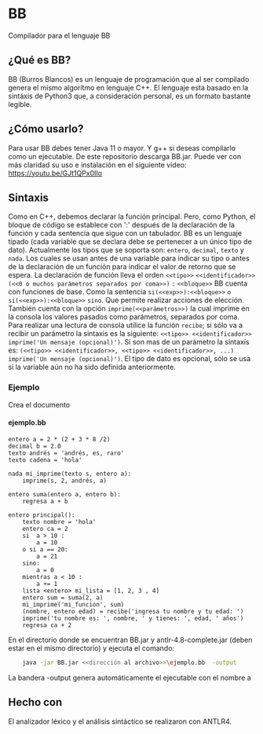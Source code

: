# BB
Compilador para el lenguaje BB

## ¿Qué es BB?
BB (Burros Blancos) es un lenguaje de programación que al ser compilado genera el mismo algorítmo en lenguaje C++.
El lenguaje esta basado en la sintáxis de Python3 que, a consideración personal, es un formato bastante legible.

## ¿Cómo usarlo?
Para usar BB debes tener Java 11 o mayor. Y g++ si deseas compilarlo como un ejecutable. De este repositorio descarga BB.jar.
Puede ver con más claridad su uso e instalación en el siguiente video: https://youtu.be/GJt1QPx0IIo
## Sintaxis
Como en C++, debemos declarar la función principal. Pero, como Python, el bloque de código se establece con ':' después de la declaración de la función y cada sentencia que sigue con un tabulador.
BB es un lenguaje tipado (cada variable que se declara debe se pertenecer a un único tipo de dato). Actualmente los tipos que se soporta son: `entero`, `decimal`, `texto` y `nada`. Los cuales se usan antes de una variable para indicar su tipo o antes de la declaración de un función para indicar el valor de retorno que se espera.
La declaración de función lleva el orden `<<tipo>>` `<<identificador>>` `(<<0 o muchos parámetros separados por coma>>)` `:` `<<bloque>>`
BB cuenta con funciones de base. Como la sentencia `si(<<exp>>):<<bloque>>` `o si(<<exp>>):<<bloque>>` `sino`. Que permite realizar acciones de elección. También cuenta con la opción `imprime(<<parámetros>>)` la cual imprime en la consola los valores pasados como parámetros, separados por coma. Para realizar una lectura de consola utilice la función `recibe`; si sólo va a recibir un parámetro la sintaxis es la siguiente: `<<tipo>> <<identificador>> imprime('Un mensaje (opcional)')`. Si son mas de un parámetro la sintaxis es:  `(<<tipo>> <<identificador>>, <<tipo>> <<identificador>>, ...) imprime('Un mensaje (opcional)')`. El tipo de dato es opcional, sólo se usa si la variable aún no ha sido definida anteriormente.

### Ejemplo
Crea el documento
#### ejemplo.bb
```
entero a = 2 * (2 + 3 * 8 /2)
decimal b = 2.0
texto andrés = 'andrés, es, raro'
texto cadena = 'hola'

nada mi_imprime(texto s, entero a):
	imprime(s, 2, andrés, a)

entero suma(entero a, entero b):
	regresa a + b

entero principal():
	texto nombre = 'hola'
	entero ca = 2
	si  a > 10 :
		a = 10
	o si a == 20:
		a = 21
	sino:
		a = 0
	mientras a < 10 :
		a += 1
	lista <entero> mi_lista = [1, 2, 3 , 4]
	entero sum = suma(2, a)
	mi_imprime('mi_funcion', sum)
	(nombre, entero edad) = recibe('ingresa tu nombre y tu edad: ')
	imprime('tu nombre es: ', nombre, ' y tienes: ', edad, ' años')
	regresa ca + 2
```
En el directorio donde se encuentran BB.jar y antlr-4.8-complete.jar (deben estar en el mismo directorio) y ejecuta el comando:
```bash
	java -jar BB.jar <<dirección al archivo>>\ejemplo.bb  -output
```
La bandera -output genera automáticamente el ejecutable con el nombre a
## Hecho con
El analizador léxico y el análisis sintáctico se realizaron con ANTLR4.